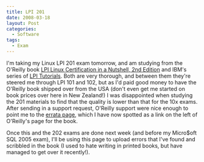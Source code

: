 ```yaml
---
title: LPI 201
date: 2008-03-18
layout: Post
categories:
  - Software
tags:
  - Exam
---
```


I'm taking my Linux LPI 201 exam tomorrow, and am studying from the O'Reilly book [LPI Linux Certification in a Nutshell, 2nd Edition](http://www.oreilly.com/catalog/lpicertnut2/index.html) and IBM's series of [LPI Tutorials](http://www.ibm.com/developerworks/linux/lpi/). Both are very thorough, and between them they're steered me through LPI 101 and 102, but as I'd paid good money to have the O'Reilly book shipped over from the USA (don't even get me started on book prices over here in New Zealand!) I was disappointed when studying the 201 materials to find that the quality is lower than that for the 10x exams. After sending in a support request, O'Reilly support were nice enough to point me to the [errata page](http://www.oreilly.com/catalog/lpicertnut2/errata/), which I have now spotted as a link on the left of O'Reilly's page for the book.

<!-- more -->

Once this and the 202 exams are done next week (and before my Micro$oft SQL 2005 exam), I'll be using this page to upload errors that I've found and scribbled in the book (I used to hate writing in printed books, but have managed to get over it recently!).
